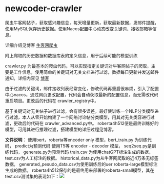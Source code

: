 # newcoder-crawler
爬虫牛客网帖子，获取感兴趣信息，每天增量更新，获取最新数据，发邮件提醒，使用MySQL保存历史数据。使用Nacos配置中心动态改变关键词、接收邮箱等信息。

详细介绍见博客 [牛客网爬虫](https://chadqiu.github.io/f06a19b2ce94.html)

附上爬取的历史数据和数据库表的定义信息，用于后续可能的模型训练

crawler.py 为最基本的爬虫代码，可以实现指定关键词对牛客网帖子的爬取，主要是工作信息，使用简单的关键词对无关文档进行过滤，数据每日更新并发送邮件通知，详细内容见 [博客](https://chadqiu.github.io/f06a19b2ce94.html)

由于过滤的关键词，邮件接收列表经常变化，修改代码再重启很麻烦，引入了配置中心nacos，通过网页更改配置，代码会自动获取最新的配置信息，而无需改代码重启项目。更改后的代码在 crawler_registry中。

基于关键词对无关帖子进行过滤，会有很多误差，最好使训练一个NLP分类模型进行过滤，本人从零开始构建了一个网络讨论帖分类模型，用其对无关类容进行过滤，更改后的代码在 crawler_advanced.py中。 roberta4h512便是最终训练好的模型，可用其进行推理过滤，搭建模型的详细过程见博客。

**文件说明**：
使用bert，roberta等encoder only 模型，bert_train.py 为训练代码， predict为预测代码
使用T5等 encoder - decoder 模型， seq2seq.py是训练代码， generate.py为预测代码
train.csv 为使用chatGPT标注生成的数据，
test.csv为人工标注的数据。
historical_data.py为从牛客网爬取的近4万条无标签数据，
generated_pesudo_data.csv为使用训练后的uer roberta-large模型标注生成的数据。
roberta4h512保存的是最终用来部署的roberta-small模型，其在test.csv测试集的表现如下：![](https://chadqiu.github.io/images/newcoder_f1.png)